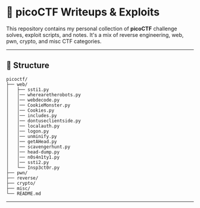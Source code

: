 # 🧠 picoCTF Writeups & Exploits

This repository contains my personal collection of **picoCTF** challenge solves, exploit scripts, and notes. It's a mix of reverse engineering, web, pwn, crypto, and misc CTF categories.

---

## 📁 Structure

```
picoctf/
├── web/
│   ├── ssti1.py
│   │── wherearetherobots.py
│   │── webdecode.py
│   │── CookieMonster.py
│   │── Cookies.py
│   │── includes.py
│   │── dontuseclientside.py
│   │── localauth.py
│   │── logon.py
│   │── unminify.py
│   │── getAHead.py
│   │── scavengerhunt.py
│   │── head-dump.py
│   │── n0s4n1ty1.py
│   │── ssti2.py
│   └── Insp3ct0r.py
├── pwn/
├── reverse/
├── crypto/
├── misc/
└── README.md
```

---
